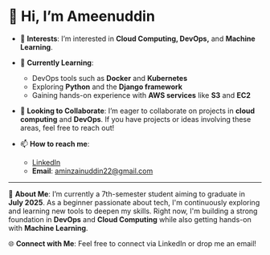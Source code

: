 # 👋 Hi, I’m Ameenuddin

- 👀 **Interests**: I’m interested in **Cloud Computing, DevOps,** and **Machine Learning**.
- 🌱 **Currently Learning**: 
  - DevOps tools such as **Docker** and **Kubernetes**
  - Exploring **Python** and the **Django framework**
  - Gaining hands-on experience with **AWS services** like **S3** and **EC2**

- 💼 **Looking to Collaborate**: I’m eager to collaborate on projects in **cloud computing** and **DevOps**. If you have projects or ideas involving these areas, feel free to reach out!

- 📫 **How to reach me**:
  - [LinkedIn](https://www.linkedin.com/in/ameen-uddin-zain-u-din-489791148/)
  - **Email**: aminzainuddin22@gmail.com

---

🌟 **About Me**:
I’m currently a 7th-semester student aiming to graduate in **July 2025**. As a beginner passionate about tech, I'm continuously exploring and learning new tools to deepen my skills. Right now, I'm building a strong foundation in **DevOps** and **Cloud Computing** while also getting hands-on with **Machine Learning**.

🌐 **Connect with Me**:
Feel free to connect via LinkedIn or drop me an email!


<!---
Ameenuddin77/Ameenuddin77 is a ✨ special ✨ repository because its `README.md` (this file) appears on your GitHub profile.
You can click the Preview link to take a look at your changes.
--->
